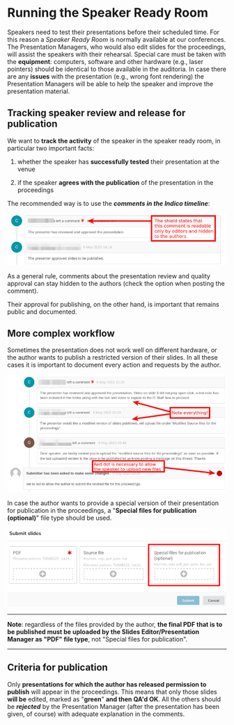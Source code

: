 # Running the Speaker Ready Room

Speakers need to test their presentations before their scheduled time. For this reason a *Speaker Ready Room* is normally available at our conferences. The Presentation Managers, who would also edit slides for the proceedings, will assist the speakers with their rehearsal. Special care must be taken with the **equipment**: computers, software and other hardware (e.g., laser pointers) should be identical to those available in the auditoria. In case there are any **issues** with the presentation (e.g., wrong font rendering) the Presentation Managers will be able to help the speaker and improve the presentation material.

## Tracking speaker review and release for publication

We want to **track the activity** of the speaker in the speaker ready room, in particular two important facts:

1. whether the speaker has **successfully tested** their presentation at the venue

2. if the speaker **agrees with the publication** of the presentation in the proceedings

The recommended way is to use the ***comments in the Indico timeline***:

![](img/PM_comments.png)

As a general rule, comments about the presentation review and quality approval can stay hidden to the authors (check the option when posting the comment).

Their approval for publishing, on the other hand, is important that remains public and documented. 

## More complex workflow

Sometimes the presentation does not work well on different hardware, or the author wants to publish a restricted version of their slides. In all these cases it is important to document every action and requests by the author.

![](img/PM_special_version.png)

In case the author wants to provide a special version of their presentation for publication in the proceedings, a "**Special files for publication (optional)**" file type should be used.

![](img/PM_special_files.png)

---

**Note**: regardless of the files provided by the author, **the final PDF that is to be published must be uploaded by the Slides Editor/Presentation Manager as "PDF" file type**, not "Special files for publication".

---

## Criteria for publication

Only **presentations for which the author has released permission to publish** will appear in the proceedings. This means that only those slides **will be** edited, marked as "**green**" **and then QA'd OK**. All the others should be ***rejected*** by the Presentation Manager (after the presentation has been given, of course) with adequate explanation in the comments.


